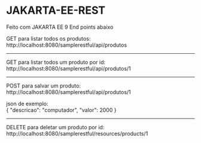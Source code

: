 # JAKARTA-EE-REST
Feito com JAKARTA EE 9
End points abaixo

GET para listar todos os produtos:</br>
http://localhost:8080/samplerestful/api/produtos
  
-------------------------------------------------------------------
GET para listar todos um produto por id:</br>
http://localhost:8080/samplerestful/api/produtos/1

-------------------------------------------------------------------
POST para salvar um produto:</br>
http://localhost:8080/samplerestful/api/produtos/1</br>

  json de exemplo:</br>
    {
      "descricao": "computador",
      "valor": 2000
    }

-------------------------------------------------------------------
DELETE para deletar um produto por id:</br>
http://localhost:8080/samplerestful/resources/products/1
